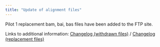 ```yaml
---
title: "Update of alignment files"
---
```

                    
Pilot 1 replacement bam, bai, bas files have been added to the FTP site.

Links to additional information: [Changelog (withdrawn files)](ftp://ftp.1000genomes.ebi.ac.uk/vol1/ftp/changelog_details/changelog_details_20091023_withdrawn_bams) / [Changelog (replacement files)](ftp://ftp.1000genomes.ebi.ac.uk/vol1/ftp/changelog_details/changelog_details_20091023_new_bams)
